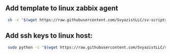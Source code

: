 Add template to linux zabbix agent
------

```bash 
 sh -c "$(wget https://raw.githubusercontent.com/SvyazistLLC/sv-scripts/main/zabbix-linux.sh -O -)"
 ```

Add ssh keys to linux host:
------
```bash
 sudo python -c "$(wget https://raw.githubusercontent.com/SvyazistLLC/sv-scripts/main/ssh.py -O -)"
 ```
